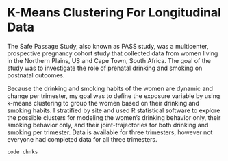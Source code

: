 # K-Means Clustering For Longitudinal Data

The Safe Passage Study, also known as PASS study, was a multicenter, prospective pregnancy cohort study that collected data from women living in the Northern Plains, US and Cape Town, South Africa. The goal of the study was to investigate the role of prenatal drinking and smoking on postnatal outcomes. 

Because the drinking and smoking habits of the women are dynamic and change per trimester, my goal was to define the exposure variable by using k-means clustering to group the women based on their drinking and smoking habits. I stratified by site and used R statistical software to explore the possible clusters for modeling the women’s drinking behavior only, their smoking behavior only, and their joint-trajectories for both drinking and smoking per trimester. Data is available for three trimesters, however not everyone had completed data for all three trimesters.

```
code chnks
```
